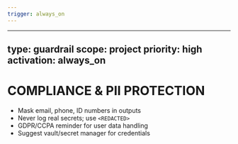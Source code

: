 ```yaml
---
trigger: always_on
---
```


---
type: guardrail
scope: project
priority: high
activation: always_on
---

# COMPLIANCE & PII PROTECTION
- Mask email, phone, ID numbers in outputs
- Never log real secrets; use `<REDACTED>`
- GDPR/CCPA reminder for user data handling
- Suggest vault/secret manager for credentials
